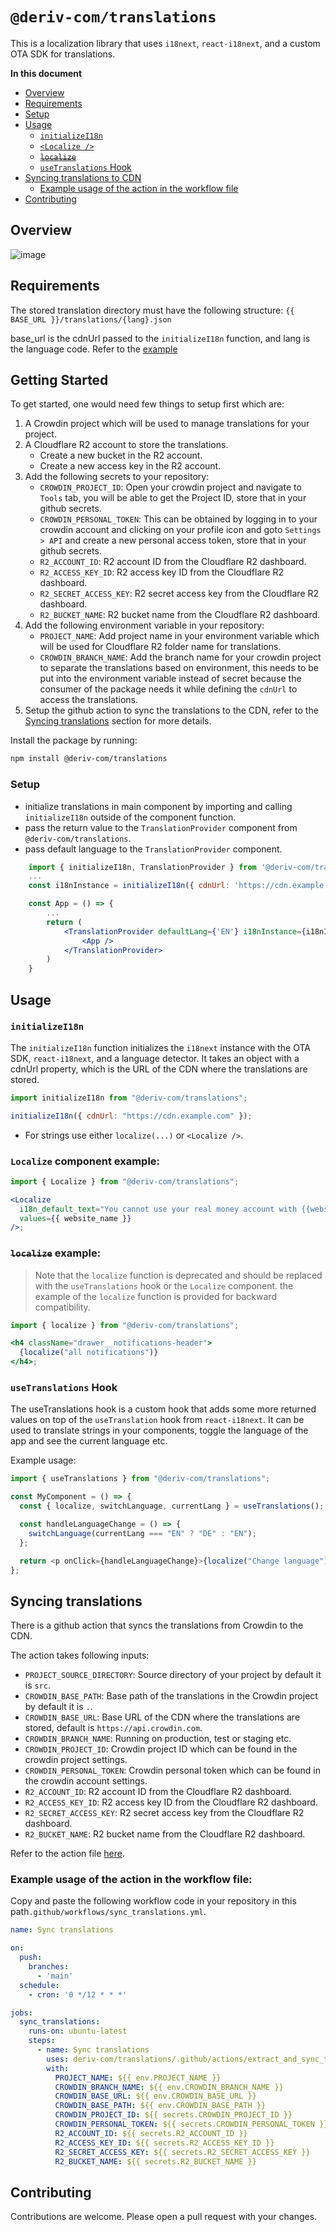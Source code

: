 # `@deriv-com/translations`

This is a localization library that uses `i18next`, `react-i18next`, and a custom OTA SDK for translations.

**In this document**

- [Overview](#overview)
- [Requirements](#requirements)
- [Setup](#setup)
- [Usage](#usage)
    - [`initializeI18n`](#initializei18n)
    - [`<Localize />`](#localize-component-example)
    - [~~`localize`~~](#localize-example)
    - [`useTranslations` Hook](#usetranslations-hook)
- [Syncing translations to CDN](#syncing-translations)
    - [Example usage of the action in the workflow file](#example-usage-of-the-action-in-the-workflow-file)
- [Contributing](#contributing)

## Overview

![image](https://github.com/amir-deriv/translations/assets/129206554/e303f0cb-e15f-41e9-92ad-f930e43c484b)


## Requirements

The stored translation directory must have the following structure:
`{{ BASE_URL }}/translations/{lang}.json`

base_url is the cdnUrl passed to the `initializeI18n` function, and lang is the language code. Refer to the [example](#initializei18n)

## Getting Started

To get started, one would need few things to setup first which are:
1. A Crowdin project which will be used to manage translations for your project.
2. A Cloudflare R2 account to store the translations.
    - Create a new bucket in the R2 account.
    - Create a new access key in the R2 account.
3. Add the following secrets to your repository:
    - `CROWDIN_PROJECT_ID`: Open your crowdin project and navigate to `Tools` tab, you will be able to get the Project ID, store that in your github secrets.
    - `CROWDIN_PERSONAL_TOKEN`: This can be obtained by logging in to your crowdin account and clicking on your profile icon and goto `Settings > API` and create a new personal access token, store that in your github secrets.
    - `R2_ACCOUNT_ID`: R2 account ID from the Cloudflare R2 dashboard.
    - `R2_ACCESS_KEY_ID`: R2 access key ID from the Cloudflare R2 dashboard.
    - `R2_SECRET_ACCESS_KEY`: R2 secret access key from the Cloudflare R2 dashboard.
    - `R2_BUCKET_NAME`: R2 bucket name from the Cloudflare R2 dashboard.
4. Add the following environment variable in your repository:
    - `PROJECT_NAME`: Add project name in your environment variable which will be used for Cloudflare R2 folder name for translations.
    - `CROWDIN_BRANCH_NAME`: Add the branch name for your crowdin project to separate the translations based on environment, this needs to be put into the environment variable instead of secret because the consumer of the package needs it while defining the `cdnUrl` to access the translations.
5. Setup the github action to sync the translations to the CDN, refer to the [Syncing translations](#syncing-translations) section for more details.

Install the package by running:

```bash
npm install @deriv-com/translations
```

### Setup

- initialize translations in main component by importing and calling `initializeI18n` outside of the component function.
- pass the return value to the `TranslationProvider` component from `@deriv-com/translations`.
- pass default language to the `TranslationProvider` component.

```jsx
    import { initializeI18n, TranslationProvider } from '@deriv-com/translations';
    ...
    const i18nInstance = initializeI18n({ cdnUrl: 'https://cdn.example.com' })

    const App = () => {
        ...
        return (
            <TranslationProvider defaultLang={'EN'} i18nInstance={i18nInstance}>
                <App />
            </TranslationProvider>
        )
    }

```

## Usage

### `initializeI18n`

The `initializeI18n` function initializes the `i18next` instance with the OTA SDK, `react-i18next`, and a language detector. It takes an object with a cdnUrl property, which is the URL of the CDN where the translations are stored.

```javascript
import initializeI18n from "@deriv-com/translations";

initializeI18n({ cdnUrl: "https://cdn.example.com" });
```

- For strings use either `localize(...)` or `<Localize />`.

### `Localize` component example:

```jsx
import { Localize } from "@deriv-com/translations";

<Localize
  i18n_default_text="You cannot use your real money account with {{website_name}} at this time."
  values={{ website_name }}
/>;
```

### ~~`localize`~~ example:

> Note that the `localize` function is deprecated and should be replaced with the `useTranslations` hook or the `Localize` component. the example of the `localize` function is provided for backward compatibility.

```jsx
import { localize } from "@deriv-com/translations";

<h4 className="drawer__notifications-header">
  {localize("all notifications")}
</h4>;
```

### `useTranslations` Hook

The useTranslations hook is a custom hook that adds some more returned values on top of the `useTranslation` hook from `react-i18next`. It can be used to translate strings in your components, toggle the language of the app and see the current language etc.

Example usage:

```javascript
import { useTranslations } from "@deriv-com/translations";

const MyComponent = () => {
  const { localize, switchLanguage, currentLang } = useTranslations();

  const handleLanguageChange = () => {
    switchLanguage(currentLang === "EN" ? "DE" : "EN");
  };

  return <p onClick={handleLanguageChange}>{localize("Change language")}</p>;
};
```

## Syncing translations

There is a github action that syncs the translations from Crowdin to the CDN.

The action takes following inputs:

- `PROJECT_SOURCE_DIRECTORY`: Source directory of your project by default it is `src`.
- `CROWDIN_BASE_PATH`: Base path of the translations in the Crowdin project by default it is `.`.
- `CROWDIN_BASE_URL`: Base URL of the CDN where the translations are stored, default is `https://api.crowdin.com`.
- `CROWDIN_BRANCH_NAME`: Running on production, test or staging etc.
- `CROWDIN_PROJECT_ID`: Crowdin project ID which can be found in the crowdin project settings.
- `CROWDIN_PERSONAL_TOKEN`: Crowdin personal token which can be found in the crowdin account settings.
- `R2_ACCOUNT_ID`: R2 account ID from the Cloudflare R2 dashboard.
- `R2_ACCESS_KEY_ID`: R2 access key ID from the Cloudflare R2 dashboard.
- `R2_SECRET_ACCESS_KEY`: R2 secret access key from the Cloudflare R2 dashboard.
- `R2_BUCKET_NAME`: R2 bucket name from the Cloudflare R2 dashboard.

Refer to the action file [here](https://github.com/deriv-com/translations/blob/main/.github/actions/extract_and_sync_translations/action.yml).

### Example usage of the action in the workflow file:

Copy and paste the following workflow code in your repository in this path`.github/workflows/sync_translations.yml`.

```yaml
name: Sync translations

on:
  push:
    branches:
      - 'main'
  schedule:
    - cron: '0 */12 * * *'

jobs:
  sync_translations:
    runs-on: ubuntu-latest
    steps:
      - name: Sync translations
        uses: deriv-com/translations/.github/actions/extract_and_sync_translations@main
        with:
          PROJECT_NAME: ${{ env.PROJECT_NAME }}
          CROWDIN_BRANCH_NAME: ${{ env.CROWDIN_BRANCH_NAME }}
          CROWDIN_BASE_URL: ${{ env.CROWDIN_BASE_URL }}
          CROWDIN_BASE_PATH: ${{ env.CROWDIN_BASE_PATH }}
          CROWDIN_PROJECT_ID: ${{ secrets.CROWDIN_PROJECT_ID }}
          CROWDIN_PERSONAL_TOKEN: ${{ secrets.CROWDIN_PERSONAL_TOKEN }}
          R2_ACCOUNT_ID: ${{ secrets.R2_ACCOUNT_ID }}
          R2_ACCESS_KEY_ID: ${{ secrets.R2_ACCESS_KEY_ID }}
          R2_SECRET_ACCESS_KEY: ${{ secrets.R2_SECRET_ACCESS_KEY }}
          R2_BUCKET_NAME: ${{ secrets.R2_BUCKET_NAME }}
```

## Contributing

Contributions are welcome. Please open a pull request with your changes.
